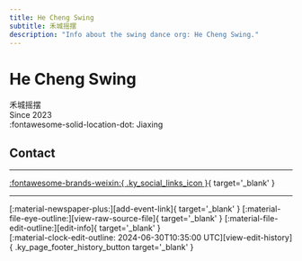 ```yaml
---
title: He Cheng Swing
subtitle: 禾城摇摆
description: "Info about the swing dance org: He Cheng Swing."
---
```


# He Cheng Swing

禾城摇摆  
Since 2023  
:fontawesome-solid-location-dot: Jiaxing  


## Contact


---

 [:fontawesome-brands-weixin:{ .ky_social_links_icon }](# "禾城摇摆"){ target='_blank' }

---

<div class="ky_page_footer" markdown>
<div class="ky_page_footer_trailing" markdown="span">
[:material-newspaper-plus:][add-event-link]{ target='_blank' }
[:material-file-eye-outline:][view-raw-source-file]{ target='_blank' }
[:material-file-edit-outline:][edit-info]{ target='_blank' }
</div>
<div class="ky_page_footer_leading" markdown="span">
[:material-clock-edit-outline: 2024-06-30T10:35:00 UTC][view-edit-history]{ .ky_page_footer_history_button target='_blank' }
</div>
</div>

[add-event-link]: https://github.com/swingdance/events/issues/new?assignees=&labels=add+event&projects=&template=02-add_entity.yml&title=%5Bzh_CN%5D%20Add%20Event%3A%20%3CName%3E&region=zh_CN&province=Zhejiang&city=Jiaxing&org_id=he-cheng-swing "Add Event"
[view-raw-source-file]: https://github.com/swingdance/orgs/blob/main/zh_CN/he-cheng-swing.json "View Raw Source File"
[edit-info]: https://github.com/swingdance/orgs/issues/new?assignees=&labels=update+org&projects=&template=03-update_entity.yml&title=%5Bzh_CN%5D%20Update%20Org%3A%20He%20Cheng%20Swing&region=zh_CN&id=he-cheng-swing&name=He%20Cheng%20Swing "Edit Info"

[view-edit-history]: https://github.com/swingdance/orgs/commits/main/zh_CN/he-cheng-swing.json "View Edit History"

